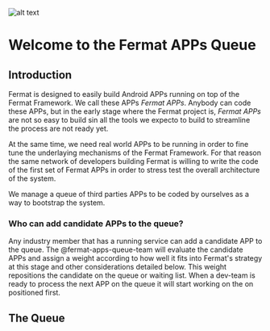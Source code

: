 ![alt text](https://github.com/bitDubai/media-kit/blob/master/MediaKit/Fermat%20Branding/Fermat%20Logotype/Fermat_Logo_3D.png "Fermat Logo")

# Welcome to the Fermat APPs Queue

## Introduction

Fermat is designed to easily build Android APPs running on top of the Fermat Framework. We call these APPs _Fermat APPs_. Anybody can code these APPs, but in the early stage where the Fermat project is, _Fermat APPs_ are not so easy to build sin all the tools we expecto to build to streamline the process are not ready yet.

At the same time, we need real world APPs to be running in order to fine tune the underlaying mechanisms of the Fermat Framework. For that reason the same network of developers building Fermat is willing to write the code of the first set of Fermat APPs in order to stress test the overall architecture of the system.

We manage a queue of third parties APPs to be coded by ourselves as a way to bootstrap the system. 


### Who can add candidate APPs to the queue? 

Any industry member that has a running service can add a candidate APP to the queue. The @fermat-apps-queue-team will evaluate the candidate APPs and assign a weight according to how well it fits into Fermat's strategy at this stage and other considerations detailed below. This weight repositions the candidate on the queue or waiting list. When a dev-team is ready to process the next APP on the queue it will start working on the on positioned first.

## The Queue



